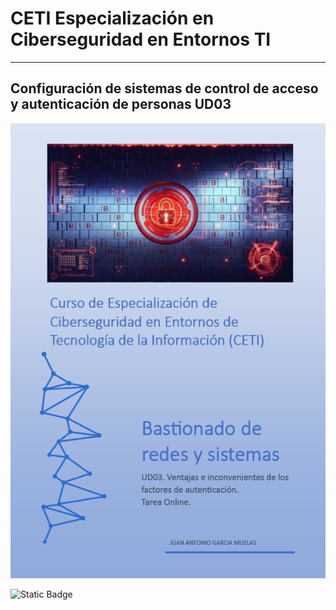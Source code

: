 # CETI Especialización en Ciberseguridad en Entornos TI
---
## Configuración de sistemas de control de acceso y autenticación de personas UD03

![Bastionado de Redes y Sistemas](./Portada-BRS03.png "Configuración de sistemas de control de acceso y autenticación de personas") 

![Static Badge](https://img.shields.io/badge/%E2%9C%85%20Calificaci%C3%B3n%3A-7.5-%23b2f5ca?style=for-the-badge&labelColor=%23b2f5ca&color=%23b2f5ca)
